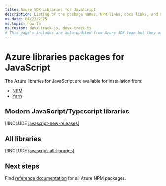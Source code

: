 ```yaml
---
title: Azure SDK Libraries for JavaScript
description: Listing of the package names, NPM links, docs links, and source code links for all libraries in the Azure SDK for JavaScript.
ms.date: 04/21/2025
ms.topic: how-to
ms.custom: devx-track-js, devx-track-ts
# This page's includes are auto-updated from Azure SDK team but they aren't changing this file's date.
---
```


# Azure libraries packages for JavaScript

The Azure libraries for JavaScript are available for installation from:
* [NPM](https://www.npmjs.com/)
* [Yarn](https://yarnpkg.com/)

## Modern JavaScript/Typescript libraries

[!INCLUDE [javascript-new-releases](../includes/javascript-new.md)]

## All libraries

[!INCLUDE [javascript-all-libraries](../includes/javascript-all.md)]

## Next steps

Find [reference documentation](/javascript/api/overview/azure/) for all Azure NPM packages.
